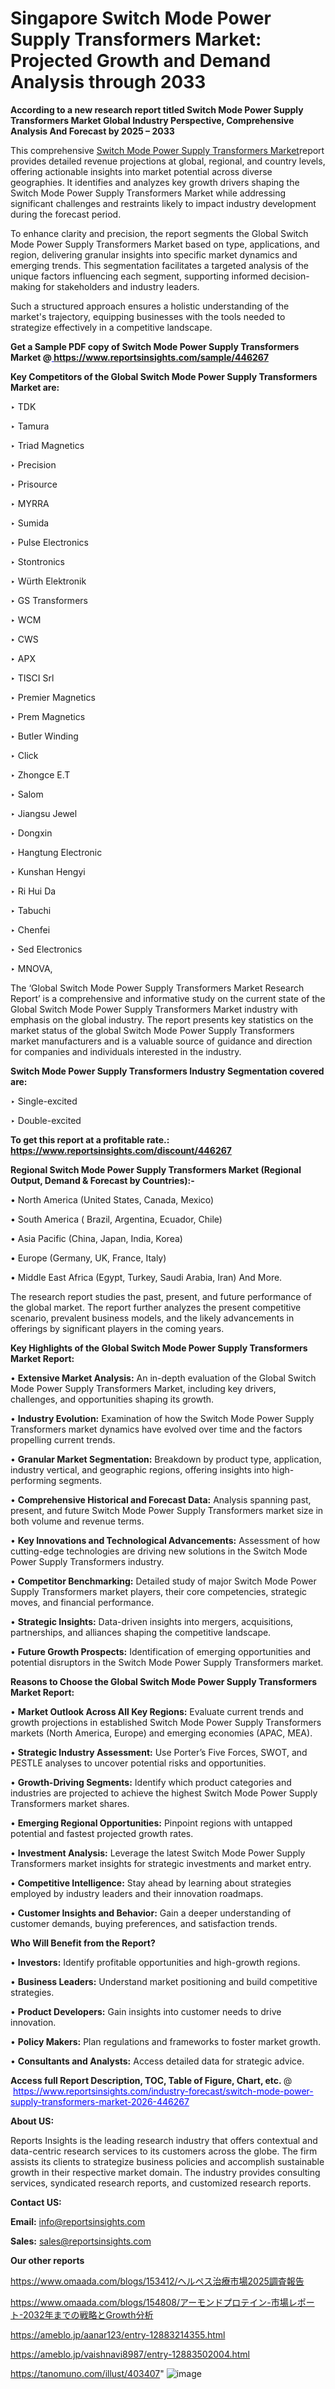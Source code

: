 # Singapore Switch Mode Power Supply Transformers Market: Projected Growth and Demand Analysis through 2033

<strong>According to a new research report titled Switch Mode Power Supply Transformers Market Global Industry Perspective, Comprehensive Analysis And Forecast by 2025 – 2033</strong>

This comprehensive <a href=https://www.reportsinsights.com/sample/446267>Switch Mode Power Supply Transformers Market</a>report provides detailed revenue projections at global, regional, and country levels, offering actionable insights into market potential across diverse geographies. It identifies and analyzes key growth drivers shaping the Switch Mode Power Supply Transformers Market while addressing significant challenges and restraints likely to impact industry development during the forecast period.

To enhance clarity and precision, the report segments the Global Switch Mode Power Supply Transformers Market based on type, applications, and region, delivering granular insights into specific market dynamics and emerging trends. This segmentation facilitates a targeted analysis of the unique factors influencing each segment, supporting informed decision-making for stakeholders and industry leaders.

Such a structured approach ensures a holistic understanding of the market's trajectory, equipping businesses with the tools needed to strategize effectively in a competitive landscape.

<strong>Get a Sample PDF copy of Switch Mode Power Supply Transformers Market </strong><strong>@<a href=https://www.reportsinsights.com/sample/446267 style=color:#0000ff;> https://www.reportsinsights.com/sample/446267</a></strong></font>

<strong>Key Competitors of the Global Switch Mode Power Supply Transformers Market are:</strong>

‣ TDK

‣ Tamura

‣ Triad Magnetics

‣ Precision

‣ Prisource

‣ MYRRA

‣ Sumida

‣ Pulse Electronics

‣ Stontronics

‣ Würth Elektronik

‣ GS Transformers

‣ WCM

‣ CWS

‣ APX

‣ TISCI Srl

‣ Premier Magnetics

‣ Prem Magnetics

‣ Butler Winding

‣ Click

‣ Zhongce E.T

‣ Salom

‣ Jiangsu Jewel

‣ Dongxin

‣ Hangtung Electronic

‣ Kunshan Hengyi

‣ Ri Hui Da

‣ Tabuchi

‣ Chenfei

‣ Sed Electronics

‣ MNOVA,

The ‘Global Switch Mode Power Supply Transformers Market Research Report’ is a comprehensive and informative study on the current state of the Global Switch Mode Power Supply Transformers Market industry with emphasis on the global industry. The report presents key statistics on the market status of the global Switch Mode Power Supply Transformers market manufacturers and is a valuable source of guidance and direction for companies and individuals interested in the industry.

<strong>Switch Mode Power Supply Transformers Industry Segmentation covered are:</strong>

‣ Single-excited

‣ Double-excited

<strong>To get this report at a profitable rate.: <a href=https://www.reportsinsights.com/discount/446267 style=color:#0000ff;>https://www.reportsinsights.com/discount/446267</a></strong></font>

<strong>Regional Switch Mode Power Supply Transformers Market (Regional Output, Demand &amp; Forecast by Countries):-</strong>

• North America (United States, Canada, Mexico)

• South America ( Brazil, Argentina, Ecuador, Chile)

• Asia Pacific (China, Japan, India, Korea)

• Europe (Germany, UK, France, Italy)

• Middle East Africa (Egypt, Turkey, Saudi Arabia, Iran) And More.

The research report studies the past, present, and future performance of the global market. The report further analyzes the present competitive scenario, prevalent business models, and the likely advancements in offerings by significant players in the coming years.

<strong>Key Highlights of the Global Switch Mode Power Supply Transformers Market Report:</strong>

• <strong>Extensive Market Analysis:</strong> An in-depth evaluation of the Global Switch Mode Power Supply Transformers Market, including key drivers, challenges, and opportunities shaping its growth.

• <strong>Industry Evolution:</strong> Examination of how the Switch Mode Power Supply Transformers market dynamics have evolved over time and the factors propelling current trends.

• <strong>Granular Market Segmentation:</strong> Breakdown by product type, application, industry vertical, and geographic regions, offering insights into high-performing segments.

• <strong>Comprehensive Historical and Forecast Data:</strong> Analysis spanning past, present, and future Switch Mode Power Supply Transformers market size in both volume and revenue terms.

• <strong>Key Innovations and Technological Advancements:</strong> Assessment of how cutting-edge technologies are driving new solutions in the Switch Mode Power Supply Transformers industry.

• <strong>Competitor Benchmarking:</strong> Detailed study of major Switch Mode Power Supply Transformers market players, their core competencies, strategic moves, and financial performance.

• <strong>Strategic Insights:</strong> Data-driven insights into mergers, acquisitions, partnerships, and alliances shaping the competitive landscape.

• <strong>Future Growth Prospects:</strong> Identification of emerging opportunities and potential disruptors in the Switch Mode Power Supply Transformers market.

<strong>Reasons to Choose the Global Switch Mode Power Supply Transformers Market Report:</strong>

• <strong>Market Outlook Across All Key Regions:</strong> Evaluate current trends and growth projections in established Switch Mode Power Supply Transformers markets (North America, Europe) and emerging economies (APAC, MEA).

• <strong>Strategic Industry Assessment:</strong> Use Porter’s Five Forces, SWOT, and PESTLE analyses to uncover potential risks and opportunities.

• <strong>Growth-Driving Segments:</strong> Identify which product categories and industries are projected to achieve the highest Switch Mode Power Supply Transformers market shares.

• <strong>Emerging Regional Opportunities:</strong> Pinpoint regions with untapped potential and fastest projected growth rates.

• <strong>Investment Analysis:</strong> Leverage the latest Switch Mode Power Supply Transformers market insights for strategic investments and market entry.

• <strong>Competitive Intelligence:</strong> Stay ahead by learning about strategies employed by industry leaders and their innovation roadmaps.

• <strong>Customer Insights and Behavior:</strong> Gain a deeper understanding of customer demands, buying preferences, and satisfaction trends.

<strong>Who Will Benefit from the Report?</strong>

• <strong>Investors:</strong> Identify profitable opportunities and high-growth regions.

• <strong>Business Leaders:</strong> Understand market positioning and build competitive strategies.

• <strong>Product Developers:</strong> Gain insights into customer needs to drive innovation.

• <strong>Policy Makers:</strong> Plan regulations and frameworks to foster market growth.

• <strong>Consultants and Analysts:</strong> Access detailed data for strategic advice.
</ul>
<strong>Access full Report Description, TOC, Table of Figure, Chart, etc. </strong>@  <a href=https://www.reportsinsights.com/industry-forecast/switch-mode-power-supply-transformers-market-2026-446267 style=color:#0000ff;>https://www.reportsinsights.com/industry-forecast/switch-mode-power-supply-transformers-market-2026-446267</a></font>

<strong><strong>About US</strong>:</strong>

Reports Insights is the leading research industry that offers contextual and data-centric research services to its customers across the globe. The firm assists its clients to strategize business policies and accomplish sustainable growth in their respective market domain. The industry provides consulting services, syndicated research reports, and customized research reports.

<strong>Contact US:</strong>

<p class=""""><b>Email:</b> <a href=mailto:info@reportsinsights.com>info@reportsinsights.com</a></p>
<p class=""""><b>Sales:</b> <a href=mailto:sales@reportsinsights.com>sales@reportsinsights.com</a></p>

<strong>Our other reports</strong>

<a href=https://www.omaada.com/blogs/153412/ヘルペス治療市場2025調査報告>https://www.omaada.com/blogs/153412/ヘルペス治療市場2025調査報告</a>

<a href=https://www.omaada.com/blogs/154808/アーモンドプロテイン-市場レポート-2032年までの戦略とGrowth分析>https://www.omaada.com/blogs/154808/アーモンドプロテイン-市場レポート-2032年までの戦略とGrowth分析</a>

<a href=https://ameblo.jp/aanar123/entry-12883214355.html>https://ameblo.jp/aanar123/entry-12883214355.html</a>

<a href=https://ameblo.jp/vaishnavi8987/entry-12883502004.html>https://ameblo.jp/vaishnavi8987/entry-12883502004.html</a>

<a href=https://tanomuno.com/illust/403407>https://tanomuno.com/illust/403407</a>"
![image](https://github.com/user-attachments/assets/b35309e6-91a4-4364-bcf7-26c7f5925ff5)
